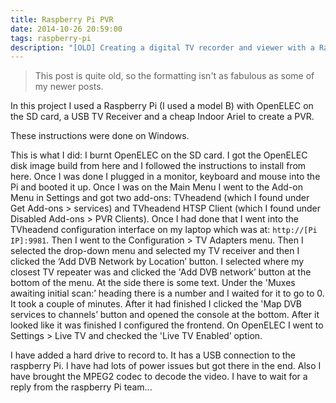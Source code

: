 ```yaml
---
title: Raspberry Pi PVR
date: 2014-10-26 20:59:00
tags: raspberry-pi
description: "[OLD] Creating a digital TV recorder and viewer with a Raspberry Pi and OpenELEC."
---
```

> This post is quite old, so the formatting isn't as fabulous as some of my newer posts.

In this project I used a Raspberry Pi (I used a model B) with OpenELEC on the SD card, a USB TV Receiver and a cheap Indoor Ariel to create a PVR.

These instructions were done on Windows.

This is what I did: I burnt OpenELEC on the SD card. I got the OpenELEC disk image build from here and I followed the instructions to install from here. Once I was done I plugged in a monitor, keyboard and mouse into the Pi and booted it up. Once I was on the Main Menu I went to the Add-on Menu in Settings and got two add-ons: TVheadend (which I found under Get Add-ons > services) and TVheadend HTSP Client (which I found under Disabled Add-ons > PVR Clients). Once I had done that I went into the TVheadend configuration interface on my laptop which was at: `http://[Pi IP]:9981`. Then I went to the Configuration > TV Adapters menu. Then I selected the drop-down menu and selected my TV receiver and then I clicked the ‘Add DVB Network by Location’ button. I selected where my closest TV repeater was and clicked the 'Add DVB network’ button at the bottom of the menu. At the side there is some text. Under the 'Muxes awaiting initial scan:’ heading there is a number and I waited for it to go to 0. It took a couple of minutes. After it had finished I clicked the 'Map DVB services to channels’ button and opened the console at the bottom. After it looked like it was finished I configured the frontend. On OpenELEC I went to Settings > Live TV and checked the 'Live TV Enabled’ option.

I have added a hard drive to record to. It has a USB connection to the raspberry Pi. I have had lots of power issues but got there in the end. Also I have brought the MPEG2 codec to decode the video. I have to wait for a reply from the raspberry Pi team...